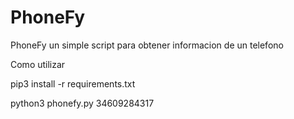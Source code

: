 # PhoneFy
PhoneFy un simple script para obtener informacion de un telefono

Como utilizar

pip3 install -r requirements.txt

python3 phonefy.py 34609284317

